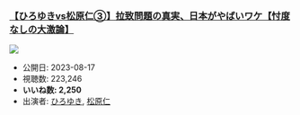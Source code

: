 ### [【ひろゆきvs松原仁③】拉致問題の真実、日本がやばいワケ【忖度なしの大激論】](https://www.youtube.com/watch?v=qq8QSnB2PK0)
[![](https://img.youtube.com/vi/qq8QSnB2PK0/sddefault.jpg)](https://www.youtube.com/watch?v=qq8QSnB2PK0)
-   公開日: 2023-08-17
-   視聴数: 223,246
-   **いいね数: 2,250**
-   出演者: [ひろゆき](/rehacq_fan/people/ひろゆき "wikilink"), [松原仁](/rehacq_fan/people/松原仁 "wikilink")
